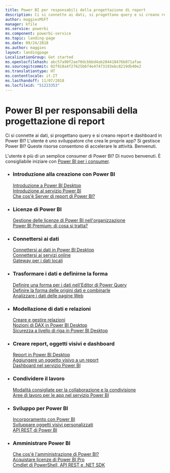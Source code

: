 ```yaml
---
title: Power BI per responsabili della progettazione di report
description: Ci si connette ai dati, si progettano query e si creano report e dashboard in Power BI? L'utente è uno sviluppatore che crea le proprie app o un amministratore di Power BI?
author: maggiesMSFT
manager: kfile
ms.service: powerbi
ms.component: powerbi-service
ms.topic: landing-page
ms.date: 09/24/2018
ms.author: maggies
layout: landingpage
LocalizationGroup: Get started
ms.openlocfilehash: abc57a90f2ae70dcbbbd4ab284418476b071afae
ms.sourcegitcommit: 02f918a4f27625b6f4e47473193ebc8219db40e2
ms.translationtype: HT
ms.contentlocale: it-IT
ms.lasthandoff: 11/07/2018
ms.locfileid: "51223353"
---
```

# <a name="power-bi-for-report-designers"></a>Power BI per responsabili della progettazione di report

Ci si connette ai dati, si progettano query e si creano report e dashboard in Power BI? L'utente è uno sviluppatore che crea le proprie app? Si gestisce Power BI? Queste risorse consentono di accelerare le attività. Benvenuti.

L'utente è più di un semplice consumer di Power BI? Di nuovo benvenuti. È consigliabile iniziare con [Power BI per i consumer](consumer/power-bi-consumer-landing.md).

<ul class="panelContent cardsF"> 
              <li> 
                             <div class="cardSize"> 
                                           <div class="cardPadding"> 
                                                          <div class="card"> 
                                                                        <div class="cardText"> 
                                                                                      <h3>Introduzione alla creazione con Power BI</h3> 
                                                                                      <p></p>
                                                                                            <a href="desktop-what-is-desktop.md">Introduzione a Power BI Desktop</a><br/> 
                                                                                            <a href="power-bi-overview.md">Introduzione al servizio Power BI</a><br/> 
                                                                                            <a href="report-server/get-started.md">Che cos'è Server di report di Power BI?</a>
                                                                        </div> 
                                                          </div> 
                                           </div> 
                             </div> 
              </li>
              <li> 
                             <div class="cardSize"> 
                                           <div class="cardPadding"> 
                                                          <div class="card"> 
                                                                        <div class="cardText"> 
                                                                                      <h3>Licenze di Power BI</h3> 
                                                                                      <p></p>
                                                                                            <a href="service-admin-licensing-organization.md">Gestione delle licenze di Power BI nell'organizzazione</a><br/> 
                                                                                            <a href="service-premium.md">Power BI Premium: di cosa si tratta?</a> 
                                                                        </div> 
                                                          </div> 
                                           </div> 
                             </div> 
              </li>
              <li> 
                             <div class="cardSize"> 
                                           <div class="cardPadding"> 
                                                          <div class="card"> 
                                                                        <div class="cardText"> 
                                                                                      <h3>Connettersi ai dati</h3> 
                                                                                      <p></p>
                                                                                            <a href="desktop-quickstart-connect-to-data.md">Connettersi ai dati in Power BI Desktop</a><br/> 
                                                                                            <a href="service-connect-to-services.md">Connettersi ai servizi online</a><br/> 
                                                                                            <a href="service-gateway-install.md">Gateway per i dati locali</a>
                                                                        </div> 
                                                          </div> 
                                           </div> 
                             </div> 
              </li>
              <li> 
                             <div class="cardSize"> 
                                           <div class="cardPadding"> 
                                                          <div class="card"> 
                                                                        <div class="cardText"> 
                                                                                      <h3>Trasformare i dati e definirne la forma</h3> 
                                                                                      <p></p>
                                                                                            <a href="desktop-common-query-tasks.md">Definire una forma per i dati nell'Editor di Power Query</a><br/> 
                                                                                            <a href="desktop-shape-and-combine-data.md">Definire la forma delle origini dati e combinarle</a><br/> 
                                                                                            <a href="desktop-tutorial-importing-and-analyzing-data-from-a-web-page.md">Analizzare i dati delle pagine Web</a>
                                                                        </div> 
                                                          </div> 
                                           </div> 
                             </div> 
              </li>
              <li> 
                             <div class="cardSize"> 
                                           <div class="cardPadding"> 
                                                          <div class="card"> 
                                                                       <div class="cardText"> 
                                                                                      <h3>Modellazione di dati e relazioni</h3> 
                                                                                      <p></p>
                                                                                            <a href="desktop-create-and-manage-relationships.md">Creare e gestire relazioni</a><br/>
                                                                                            <a href="desktop-quickstart-learn-dax-basics.md">Nozioni di DAX in Power BI Desktop</a><br/> 
                                                                                            <a href="service-admin-rls.md">Sicurezza a livello di riga in Power BI Desktop</a> 
                                                                        </div> 
                                                          </div> 
                                           </div> 
                             </div> 
              </li>
              <li> 
                             <div class="cardSize"> 
                                           <div class="cardPadding"> 
                                                          <div class="card"> 
                                                                        <div class="cardText"> 
                                                                                      <h3>Creare report, oggetti visivi e dashboard</h3> 
                                                                                      <p></p>
                                                                                            <a href="desktop-report-view.md">Report in Power BI Desktop</a><br/> 
                                                                                            <a href="power-bi-report-add-visualizations-i.md">Aggiungere un oggetto visivo a un report</a><br/> 
                                                                                            <a href="service-dashboard-create.md">Dashboard nel servizio Power BI</a>
                                                                        </div> 
                                                          </div> 
                                           </div> 
                             </div> 
              </li>
              <li> 
                             <div class="cardSize"> 
                                           <div class="cardPadding"> 
                                                          <div class="card"> 
                                                                        <div class="cardText"> 
                                                                                      <h3>Condividere il lavoro</h3> 
                                                                                      <p></p>
                                                                                            <a href="service-how-to-collaborate-distribute-dashboards-reports.md">Modalità consigliate per la collaborazione e la condivisione</a><br/>
                                                                                            <a href="service-create-workspaces.md">Aree di lavoro per le app nel servizio Power BI</a> 
                                                                        </div> 
                                                          </div> 
                                           </div> 
                             </div> 
              </li>
              <li> 
                             <div class="cardSize"> 
                                           <div class="cardPadding"> 
                                                          <div class="card"> 
                                                                        <div class="cardText"> 
                                                                                      <h3>Sviluppo per Power BI</h3> 
                                                                                      <p></p>
                                                                                            <a href="developer/embedding.md">Incorporamento con Power BI</a><br/> 
                                                                                            <a href="developer/custom-visual-develop-tutorial.md">Sviluppare oggetti visivi personalizzati</a><br/> 
                                                                                            <a href="https://docs.microsoft.com/rest/api/power-bi">API REST di Power BI</a>
                                                                        </div> 
                                                          </div> 
                                           </div> 
                             </div> 
              </li>
              <li> 
                             <div class="cardSize"> 
                                           <div class="cardPadding"> 
                                                          <div class="card"> 
                                                                        <div class="cardText"> 
                                                                                      <h3>Amministrare Power BI</h3> 
                                                                                      <p></p>
                                                                                            <a href="service-admin-administering-power-bi-in-your-organization.md">Che cos'è l'amministrazione di Power BI?</a><br/> 
                                                                                            <a href="service-admin-purchasing-power-bi-pro.md">Acquistare licenze di Power BI Pro</a><br/>
                                                                                            <a href="service-admin-reference.md">Cmdlet di PowerShell, API REST e .NET SDK</a>
                                                                        </div> 
                                                          </div> 
                                           </div> 
                             </div> 
              </li>
</ul>



